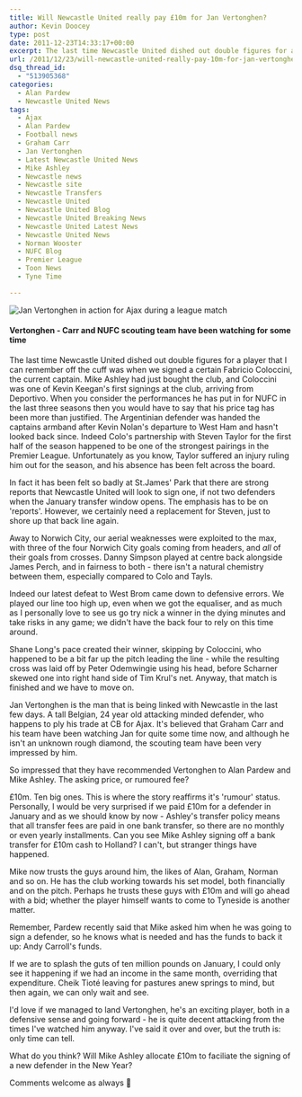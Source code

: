 ```yaml
---
title: Will Newcastle United really pay £10m for Jan Vertonghen?
author: Kevin Doocey
type: post
date: 2011-12-23T14:33:17+00:00
excerpt: The last time Newcastle United dished out double figures for a player that I can remember straight away was when we signed a certain Fabricio Coloccini, the current captain..
url: /2011/12/23/will-newcastle-united-really-pay-10m-for-jan-vertonghen/
dsq_thread_id:
  - "513905368"
categories:
  - Alan Pardew
  - Newcastle United News
tags:
  - Ajax
  - Alan Pardew
  - Football news
  - Graham Carr
  - Jan Vertonghen
  - Latest Newcastle United News
  - Mike Ashley
  - Newcastle news
  - Newcastle site
  - Newcastle Transfers
  - Newcastle United
  - Newcastle United Blog
  - Newcastle United Breaking News
  - Newcastle United Latest News
  - Newcastle United News
  - Norman Wooster
  - NUFC Blog
  - Premier League
  - Toon News
  - Tyne Time

---
```

![Jan Vertonghen in action for Ajax during a league match](http://www.tynetime.com/wp-content/uploads/2011/12/Jan-Vertonghen.jpg "Jan-Vertonghen")

#### Vertonghen - Carr and NUFC scouting team have been watching for some time

The last time Newcastle United dished out double figures for a player that I can remember off the cuff was when we signed a certain Fabricio Coloccini, the current captain. Mike Ashley had just bought the club, and Coloccini was one of Kevin Keegan's first signings at the club, arriving from Deportivo. When you consider the performances he has put in for NUFC in the last three seasons  then you would have to say that his price tag has been more than justified. The Argentinian defender was handed the captains armband after Kevin Nolan's departure to West Ham and hasn't looked back since. Indeed Colo's partnership with Steven Taylor for the first half of the season happened to be one of the strongest pairings in the Premier League. Unfortunately as you know, Taylor suffered an injury ruling him out for the season, and his absence has been felt across the board.

In fact it has been felt so badly at St.James' Park that there are strong reports that Newcastle United will look to sign one, if not two defenders when the January transfer window opens. The emphasis has to be on 'reports'. However, we certainly need a replacement for Steven, just to shore up that back line again.

Away to Norwich City, our aerial weaknesses were exploited to the max, with three of the four Norwich City goals coming from headers, and _all_ of their goals from crosses. Danny Simpson played at centre back alongside James Perch, and in fairness to both - there isn't a natural chemistry between them, especially compared to Colo and Tayls.

Indeed our latest defeat to West Brom came down to defensive errors. We played our line too high up, even when we got the equaliser, and as much as I personally love to see us go try nick a winner in the dying minutes and take risks in any game; we didn't have the back four to rely on this time around.

Shane Long's pace created their winner, skipping by Coloccini, who happened to be a bit far up the pitch leading the line - while the resulting cross was laid off by Peter Odemwingie using his head, before Scharner skewed one into right hand side of Tim Krul's net. Anyway, that match is finished and we have to move on.

Jan Vertonghen is the man that is being linked with Newcastle in the last few days. A tall Belgian, 24 year old attacking minded defender, who happens to ply his trade at CB for Ajax. It's believed that Graham Carr and his team have been watching Jan for quite some time now, and although he isn't an unknown rough diamond, the scouting team have been very impressed by him.

So impressed that they have recommended Vertonghen to Alan Pardew and Mike Ashley. The asking price, or rumoured fee?

£10m. Ten big ones. This is where the story reaffirms it's 'rumour' status. Personally, I would be very surprised if we paid £10m for a defender in January and as we should know by now - Ashley's transfer policy means that all transfer fees are paid in one bank transfer, so there are no monthly or even yearly installments. Can you see Mike Ashley signing off a bank transfer for £10m cash to Holland? I can't, but stranger things have happened.

Mike now trusts the guys around him, the likes of Alan, Graham, Norman and so on. He has the club working towards his set model, both financially and on the pitch. Perhaps he trusts these guys with £10m and will go ahead with a bid; whether the player himself wants to come to Tyneside is another matter.

Remember, Pardew recently said that Mike asked him when he was going to sign a defender, so he knows what is needed and has the funds to back it up: Andy Carroll's funds.

If we are to splash the guts of ten million pounds on January, I could only see it happening if we had an income in the same month, overriding that expenditure. Cheik Tioté leaving for pastures anew springs to mind, but then again, we can only wait and see.

I'd love if we managed to land Vertonghen, he's an exciting player, both in a defensive sense and going forward - he is quite decent attacking from the times I've watched him anyway. I've said it over and over, but the truth is: only time can tell.

What do you think? Will Mike Ashley allocate £10m to faciliate the signing of a new defender in the New Year?

Comments welcome as always 🙂
